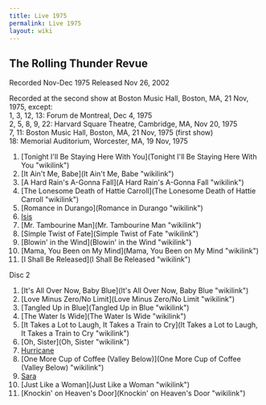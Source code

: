 ```yaml
---
title: Live 1975
permalink: Live 1975
layout: wiki
---
```


<h2>
The Rolling Thunder Revue

</h2>
Recorded Nov-Dec 1975  
Released Nov 26, 2002

Recorded at the second show at Boston Music Hall, Boston, MA, 21 Nov,
1975, except:  
1, 3, 12, 13: Forum de Montreal, Dec 4, 1975  
2, 5, 8, 9, 22: Harvard Square Theatre, Cambridge, MA, Nov 20, 1975  
7, 11: Boston Music Hall, Boston, MA, 21 Nov, 1975 (first show)  
18: Memorial Auditorium, Worcester, MA, 19 Nov, 1975

1.  [Tonight I'll Be Staying Here With
    You](Tonight I'll Be Staying Here With You "wikilink")
2.  [It Ain't Me, Babe](It Ain't Me, Babe "wikilink")
3.  [A Hard Rain's A-Gonna Fall](A Hard Rain's A-Gonna Fall "wikilink")
4.  [The Lonesome Death of Hattie
    Carroll](The Lonesome Death of Hattie Carroll "wikilink")
5.  [Romance in Durango](Romance in Durango "wikilink")
6.  [Isis](Isis "wikilink")
7.  [Mr. Tambourine Man](Mr. Tambourine Man "wikilink")
8.  [Simple Twist of Fate](Simple Twist of Fate "wikilink")
9.  [Blowin' in the Wind](Blowin' in the Wind "wikilink")
10. [Mama, You Been on My Mind](Mama, You Been on My Mind "wikilink")
11. [I Shall Be Released](I Shall Be Released "wikilink")

Disc 2

1.  [It's All Over Now, Baby
    Blue](It's All Over Now, Baby Blue "wikilink")
2.  [Love Minus Zero/No Limit](Love Minus Zero/No Limit "wikilink")
3.  [Tangled Up in Blue](Tangled Up in Blue "wikilink")
4.  [The Water Is Wide](The Water Is Wide "wikilink")
5.  [It Takes a Lot to Laugh, It Takes a Train to
    Cry](It Takes a Lot to Laugh, It Takes a Train to Cry "wikilink")
6.  [Oh, Sister](Oh, Sister "wikilink")
7.  [Hurricane](Hurricane "wikilink")
8.  [One More Cup of Coffee (Valley
    Below)](One More Cup of Coffee (Valley Below) "wikilink")
9.  [Sara](Sara "wikilink")
10. [Just Like a Woman](Just Like a Woman "wikilink")
11. [Knockin' on Heaven's Door](Knockin' on Heaven's Door "wikilink")

